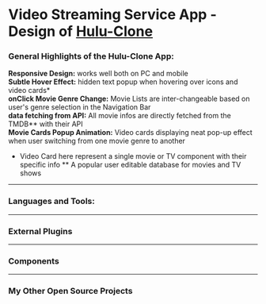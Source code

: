 

# Video Streaming Service App - Design of [Hulu-Clone](https://hulu-clone-ca4f1.web.app/)

### General Highlights of the Hulu-Clone App:
    
**Responsive Design:** works well both on PC and mobile </br>
**Subtle Hover Effect:** hidden text popup when hovering over icons and video cards*</br>
**onClick Movie Genre Change:** Movie Lists are inter-changeable based on user's genre selection in the Navigation Bar</br>
**data fetching from API:** All movie infos are directly fetched from the TMDB** with their API </br>
**Movie Cards Popup Animation:** Video cards displaying neat pop-up effect when user switching from one movie genre to another</br>   

* Video Card here represent a single movie or TV component with their specific info
** A popular user editable database for movies and TV shows

---

### Languages and Tools:

---

### External Plugins 

---

### Components

---

### My Other Open Source Projects


